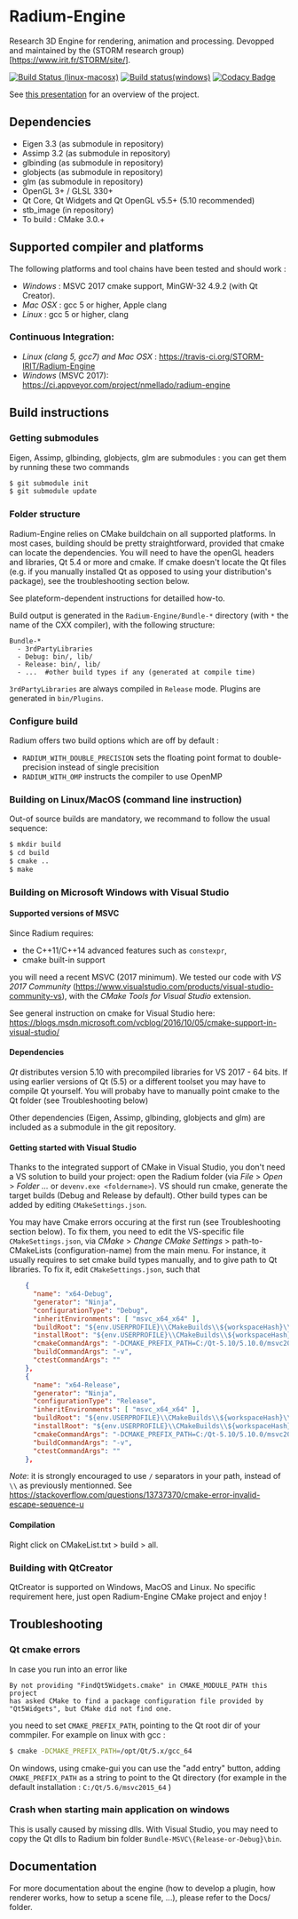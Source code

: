 # Radium-Engine
Research 3D Engine for rendering, animation and processing.
Devopped and maintained by the (STORM research group)[https://www.irit.fr/STORM/site/].

[![Build Status (linux-macosx)](https://travis-ci.org/STORM-IRIT/Radium-Engine.svg?branch=master-v1)](https://travis-ci.org/STORM-IRIT/Radium-Engine) [![Build status(windows)](https://ci.appveyor.com/api/projects/status/y782apb6urx0krj3/branch/master-v1?svg=true)](https://ci.appveyor.com/project/nmellado/radium-engine/branch/master-v1) [![Codacy Badge](https://api.codacy.com/project/badge/Grade/faf8701c9fb142f7b6215871ec40c5fe)](https://app.codacy.com/app/STORM/Radium-Engine?utm_source=github.com&utm_medium=referral&utm_content=STORM-IRIT/Radium-Engine&utm_campaign=Badge_Grade_Dashboard)

See [this presentation](https://docs.google.com/presentation/d/12W2KXY7ctJXFIelmgNEn7obiBv_E4bmcMl3mXeJPVgc/edit?usp=sharing)
for an overview of the project.

## Dependencies
* Eigen 3.3 (as submodule in repository)
* Assimp 3.2 (as submodule in repository)
* glbinding (as submodule in repository)
* globjects (as submodule in repository)
* glm (as submodule in repository)
* OpenGL 3+ / GLSL 330+
* Qt Core, Qt Widgets and Qt OpenGL v5.5+ (5.10 recommended)
* stb_image (in repository)
* To build : CMake 3.0.+

## Supported compiler and platforms

The following platforms and tool chains have been tested and should work :

* *Windows* : MSVC 2017 cmake support, MinGW-32 4.9.2 (with Qt Creator).
* *Mac OSX* : gcc 5 or higher, Apple clang
* *Linux* : gcc 5 or higher, clang

### Continuous Integration:
* *Linux (clang 5, gcc7) and Mac OSX* : https://travis-ci.org/STORM-IRIT/Radium-Engine
* *Windows* (MSVC 2017): https://ci.appveyor.com/project/nmellado/radium-engine

## Build instructions

### Getting submodules
Eigen, Assimp, glbinding, globjects, glm are submodules : you can get them by running these two commands
```bash
$ git submodule init
$ git submodule update
```
### Folder structure
Radium-Engine relies on CMake buildchain on all supported platforms.
In most cases, building should be pretty straightforward, provided that cmake can locate the dependencies.
You will need to have the openGL headers and libraries, Qt 5.4 or more and cmake.
If cmake doesn't locate the Qt files (e.g. if you manually installed Qt as opposed to using your distribution's package),
see the troubleshooting section below.

See plateform-dependent instructions for detailled how-to.

Build output is generated in the `Radium-Engine/Bundle-*` directory (with `*` the name of the CXX compiler), with the following structure:
```
Bundle-*
  - 3rdPartyLibraries
  - Debug: bin/, lib/
  - Release: bin/, lib/
  - ...  #other build types if any (generated at compile time)
```
`3rdPartyLibraries` are always compiled in `Release` mode.
Plugins are generated in `bin/Plugins`.

### Configure build

Radium offers two build options which are off by default :
* `RADIUM_WITH_DOUBLE_PRECISION` sets the floating point format to double-precision instead of single precisition
* `RADIUM_WITH_OMP` instructs the compiler to use OpenMP

###  Building on Linux/MacOS (command line instruction)

Out-of source builds are mandatory, we recommand to follow the usual sequence:

```bash
$ mkdir build
$ cd build
$ cmake ..
$ make
```

### Building on Microsoft Windows with Visual Studio

#### Supported versions of MSVC
Since Radium requires:
* the C++11/C++14 advanced features such as `constexpr`,
* cmake built-in support

you will need a recent MSVC (2017 minimum).
We tested our code with *VS 2017 Community* (https://www.visualstudio.com/products/visual-studio-community-vs), with the *CMake Tools for Visual Studio* extension.

See general instruction on cmake for Visual Studio here: https://blogs.msdn.microsoft.com/vcblog/2016/10/05/cmake-support-in-visual-studio/

#### Dependencies

*Qt* distributes version 5.10 with precompiled libraries for VS 2017 - 64 bits.
If using earlier versions of Qt (5.5)  or a different toolset you may have to compile Qt yourself.
You will probaby have to manually point cmake to the Qt folder (see Troubleshooting below)

Other dependencies (Eigen, Assimp, glbinding, globjects and glm) are included as a submodule in the git repository.

#### Getting started with Visual Studio

Thanks to the integrated support of CMake in Visual Studio, you don't need a VS solution to build your project: open the Radium folder (via *File* > *Open* > *Folder ...* or `devenv.exe <foldername>`).
VS should run cmake, generate the target builds (Debug and Release by default).
Other build types can be added by editing `CMakeSettings.json`.

You may have Cmake errors occuring at the first run (see Troubleshooting section below).
To fix them, you need to edit the VS-specific file `CMakeSettings.json`, via *CMake* > *Change CMake Settings* > path-to-CMakeLists (configuration-name) from the main menu.
For instance, it usually requires to set cmake build types manually, and to give path to Qt libraries.
To fix it, edit `CMakeSettings.json`, such that
```json
    {
      "name": "x64-Debug",
      "generator": "Ninja",
      "configurationType": "Debug",
      "inheritEnvironments": [ "msvc_x64_x64" ],
      "buildRoot": "${env.USERPROFILE}\\CMakeBuilds\\${workspaceHash}\\build\\${name}",
      "installRoot": "${env.USERPROFILE}\\CMakeBuilds\\${workspaceHash}\\install\\${name}",
      "cmakeCommandArgs": "-DCMAKE_PREFIX_PATH=C:/Qt-5.10/5.10.0/msvc2017_64 -DCMAKE_BUILD_TYPE=Debug",
      "buildCommandArgs": "-v",
      "ctestCommandArgs": ""
    },
    {
      "name": "x64-Release",
      "generator": "Ninja",
      "configurationType": "Release",
      "inheritEnvironments": [ "msvc_x64_x64" ],
      "buildRoot": "${env.USERPROFILE}\\CMakeBuilds\\${workspaceHash}\\build\\${name}",
      "installRoot": "${env.USERPROFILE}\\CMakeBuilds\\${workspaceHash}\\install\\${name}",
      "cmakeCommandArgs": "-DCMAKE_PREFIX_PATH=C:/Qt-5.10/5.10.0/msvc2017_64 -DCMAKE_BUILD_TYPE=Release",
      "buildCommandArgs": "-v",
      "ctestCommandArgs": ""
    },
```
*Note*: it is strongly encouraged to use `/` separators in your path, instead of `\\` as previously mentionned. See https://stackoverflow.com/questions/13737370/cmake-error-invalid-escape-sequence-u

#### Compilation

Right click on CMakeList.txt > build > all.

### Building with QtCreator

QtCreator is supported on Windows, MacOS and Linux.
No specific requirement here, just open Radium-Engine CMake project and enjoy !

## Troubleshooting

### Qt cmake errors
In case you run into an error like
```
By not providing "FindQt5Widgets.cmake" in CMAKE_MODULE_PATH this project
has asked CMake to find a package configuration file provided by
"Qt5Widgets", but CMake did not find one.
```
you need to set `CMAKE_PREFIX_PATH`, pointing to the Qt root dir of your commpiler.
For example on linux with gcc :
```bash
$ cmake -DCMAKE_PREFIX_PATH=/opt/Qt/5.x/gcc_64
```

On windows, using cmake-gui you can use the "add entry" button, adding `CMAKE_PREFIX_PATH`
as a string to point to the Qt directory (for example in the default installation :
`C:/Qt/5.6/msvc2015_64` )

### Crash when starting main application on windows
This is usally caused by missing dlls.
With Visual Studio, you may need to copy the Qt dlls to Radium bin folder `Bundle-MSVC\{Release-or-Debug}\bin`.

## Documentation
For more documentation about the engine (how to develop a plugin,
how renderer works, how to setup a scene file, ...), please refer to the Docs/ folder.
